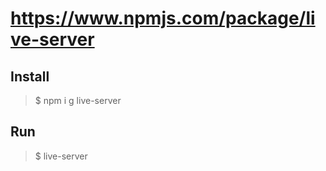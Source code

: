 # https://www.npmjs.com/package/live-server

## Install
> $ npm i g live-server

## Run
> $ live-server

